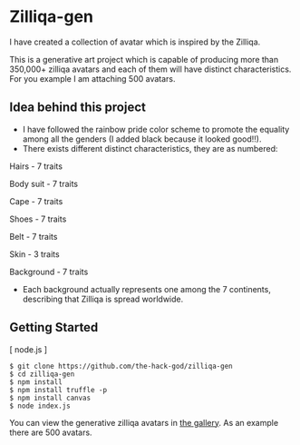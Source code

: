 # Zilliqa-gen

I have created a collection of avatar which is inspired by the Zilliqa.

This is a generative art project which is capable of producing more than 350,000+ zilliqa avatars and each of them will have distinct characteristics. For you example I am attaching 500 avatars.

## Idea behind this project

* I have followed the rainbow pride color scheme to promote the equality among all the genders (I added black because it looked good!!).
* There exists different distinct characteristics, they are as numbered:

Hairs - 7 traits

Body suit - 7 traits

Cape - 7 traits

Shoes - 7 traits

Belt - 7 traits

Skin - 3 traits

Background - 7 traits

* Each background actually represents one among the 7 continents, describing that Zilliqa is spread worldwide.

## Getting Started

[ node.js ]

```shell
$ git clone https://github.com/the-hack-god/zilliqa-gen
$ cd zilliqa-gen
$ npm install
$ npm install truffle -p
$ npm install canvas
$ node index.js
```

You can view the generative zilliqa avatars in [the gallery](./gallery/).
As an example there are 500 avatars.
